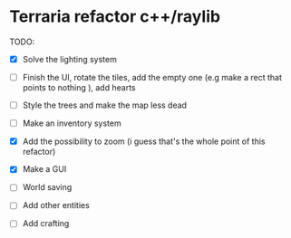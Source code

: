 # Terraria refactor c++/raylib
TODO:
- [x] Solve the lighting system
- [ ] Finish the UI, rotate the tiles, add the empty one (e.g make a rect that points to nothing ), add hearts
- [ ] Style the trees and make the map less dead
- [ ] Make an inventory system
- [x] Add the possibility to zoom (i guess that's the whole point of this refactor)
- [x] Make a GUI
- [ ] World saving
- [ ] Add other entities
- [ ] Add crafting

